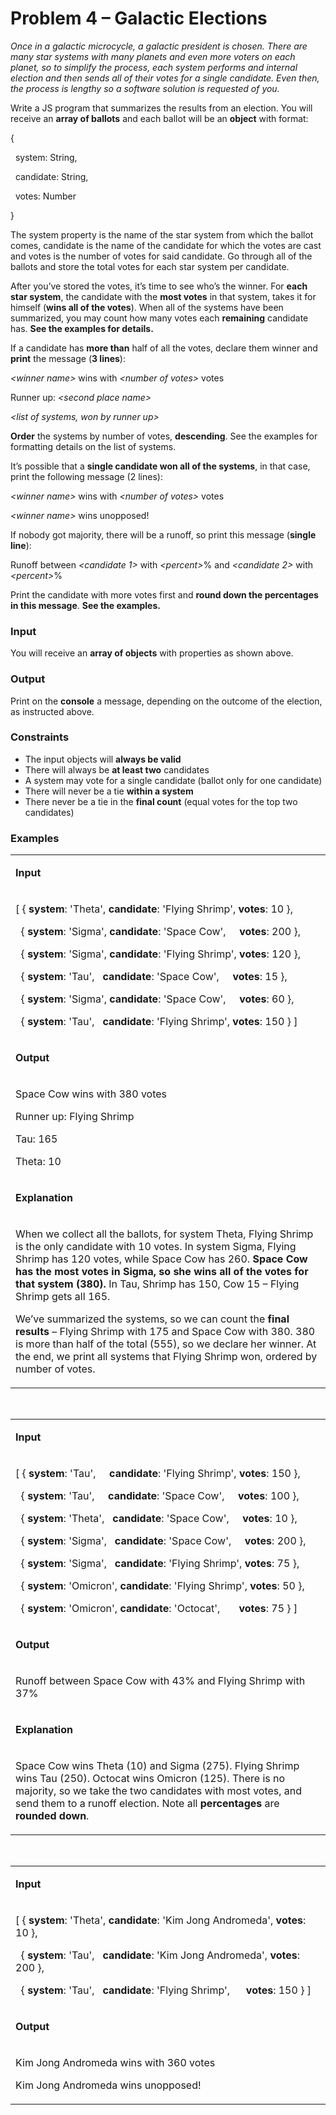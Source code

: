 <h1>Problem 4 &ndash; Galactic Elections</h1>
<p><em>Once in a galactic microcycle, a galactic president is chosen. There are many star systems with many planets and even more voters on each planet, so to simplify the process, each system performs and internal election and then sends all of their votes for a single candidate. Even then, the process is lengthy so a software solution is requested of you.</em></p>
<p>Write a JS program that summarizes the results from an election. You will receive an <strong>array of ballots</strong> and each ballot will be an <strong>object</strong> with format:</p>
<p>{</p>
<p>&nbsp; system: String,</p>
<p>&nbsp; candidate: String,</p>
<p>&nbsp; votes: Number</p>
<p>}</p>
<p>The system property is the name of the star system from which the ballot comes, candidate is the name of the candidate for which the votes are cast and votes is the number of votes for said candidate. Go through all of the ballots and store the total votes for each star system per candidate.</p>
<p>After you&rsquo;ve stored the votes, it&rsquo;s time to see who&rsquo;s the winner. For <strong>each star system</strong>, the candidate with the <strong>most votes</strong> in that system, takes it for himself (<strong>wins all of the votes</strong>). When all of the systems have been summarized, you may count how many votes each <strong>remaining</strong> candidate has. <strong>See the examples for details.</strong></p>
<p>If a candidate has <strong>more than</strong> half of all the votes, declare them winner and <strong>print</strong> the message (<strong>3 lines</strong>):</p>
<p><em>&lt;winner name&gt;</em> wins with <em>&lt;number of votes&gt;</em> votes</p>
<p>Runner up: <em>&lt;second place name&gt;</em></p>
<p><em>&lt;list of systems, won by runner up&gt;</em></p>
<p><strong>Order</strong> the systems by number of votes, <strong>descending</strong>. See the examples for formatting details on the list of systems.</p>
<p>It&rsquo;s possible that a <strong>single candidate won all of the systems</strong>, in that case, print the following message (2 lines):</p>
<p><em>&lt;winner name&gt;</em> wins with <em>&lt;number of votes&gt;</em> votes</p>
<p><em>&lt;winner name&gt;</em> wins unopposed!</p>
<p>If nobody got majority, there will be a runoff, so print this message (<strong>single line</strong>):</p>
<p>Runoff between <em>&lt;candidate 1&gt;</em> with <em>&lt;percent&gt;</em>% and <em>&lt;candidate 2&gt;</em> with <em>&lt;percent&gt;</em>%</p>
<p>Print the candidate with more votes first and <strong>round down the percentages in this message</strong>. <strong>See the examples.</strong></p>
<h3>Input</h3>
<p>You will receive an <strong>array of objects</strong> with properties as shown above.</p>
<h3>Output</h3>
<p>Print on the <strong>console</strong> a message, depending on the outcome of the election, as instructed above.</p>
<h3>Constraints</h3>
<ul>
<li>The input objects will <strong>always be valid</strong></li>
<li>There will always be <strong>at least two</strong> candidates</li>
<li>A system may vote for a single candidate (ballot only for one candidate)</li>
<li>There will never be a tie <strong>within a system</strong></li>
<li>There never be a tie in the <strong>final count</strong> (equal votes for the top two candidates)</li>
</ul>
<h3>Examples</h3>
<table width="695">
<tbody>
<tr>
<td width="695">
<p><strong>Input</strong></p>
</td>
</tr>
<tr>
<td width="695">
<p>[ { <strong>system</strong>: 'Theta', <strong>candidate</strong>: 'Flying Shrimp', <strong>votes</strong>: 10 },</p>
<p>&nbsp; { <strong>system</strong>: 'Sigma', <strong>candidate</strong>: 'Space Cow', &nbsp;&nbsp;&nbsp;&nbsp;<strong>votes</strong>: 200 },</p>
<p>&nbsp; { <strong>system</strong>: 'Sigma', <strong>candidate</strong>: 'Flying Shrimp', <strong>votes</strong>: 120 },</p>
<p>&nbsp; { <strong>system</strong>: 'Tau', &nbsp;&nbsp;<strong>candidate</strong>: 'Space Cow', &nbsp;&nbsp;&nbsp;&nbsp;<strong>votes</strong>: 15 },</p>
<p>&nbsp; { <strong>system</strong>: 'Sigma', <strong>candidate</strong>: 'Space Cow', &nbsp;&nbsp;&nbsp;&nbsp;<strong>votes</strong>: 60 },</p>
<p>&nbsp; { <strong>system</strong>: 'Tau', &nbsp;&nbsp;<strong>candidate</strong>: 'Flying Shrimp', <strong>votes</strong>: 150 } ]</p>
</td>
</tr>
<tr>
<td width="695">
<p><strong>Output</strong></p>
</td>
</tr>
<tr>
<td width="695">
<p>Space Cow wins with 380 votes</p>
<p>Runner up: Flying Shrimp</p>
<p>Tau: 165</p>
<p>Theta: 10</p>
</td>
</tr>
<tr>
<td width="695">
<p><strong>Explanation</strong></p>
</td>
</tr>
<tr>
<td width="695">
<p>When we collect all the ballots, for system Theta, Flying Shrimp is the only candidate with 10 votes. In system Sigma, Flying Shrimp has 120 votes, while Space Cow has 260. <strong>Space Cow has the most votes in Sigma, so she wins all of the votes for that system (380).</strong> In Tau, Shrimp has 150, Cow 15 &ndash; Flying Shrimp gets all 165.</p>
<p>We&rsquo;ve summarized the systems, so we can count the <strong>final results</strong> &ndash; Flying Shrimp with 175 and Space Cow with 380. 380 is more than half of the total (555), so we declare her winner. At the end, we print all systems that Flying Shrimp won, ordered by number of votes.</p>
</td>
</tr>
</tbody>
</table>
<p>&nbsp;</p>
<table width="695">
<tbody>
<tr>
<td width="695">
<p><strong>Input</strong></p>
</td>
</tr>
<tr>
<td width="695">
<p>[ { <strong>system</strong>: 'Tau', &nbsp;&nbsp;&nbsp;&nbsp;<strong>candidate</strong>: 'Flying Shrimp', <strong>votes</strong>: 150 },</p>
<p>&nbsp; { <strong>system</strong>: 'Tau', &nbsp;&nbsp;&nbsp;&nbsp;<strong>candidate</strong>: 'Space Cow', &nbsp;&nbsp;&nbsp;&nbsp;<strong>votes</strong>: 100 },</p>
<p>&nbsp; { <strong>system</strong>: 'Theta', &nbsp;&nbsp;<strong>candidate</strong>: 'Space Cow', &nbsp;&nbsp;&nbsp;&nbsp;<strong>votes</strong>: 10 },</p>
<p>&nbsp; { <strong>system</strong>: 'Sigma', &nbsp;&nbsp;<strong>candidate</strong>: 'Space Cow', &nbsp;&nbsp;&nbsp;&nbsp;<strong>votes</strong>: 200 },</p>
<p>&nbsp; { <strong>system</strong>: 'Sigma', &nbsp;&nbsp;<strong>candidate</strong>: 'Flying Shrimp', <strong>votes</strong>: 75 },</p>
<p>&nbsp; { <strong>system</strong>: 'Omicron', <strong>candidate</strong>: 'Flying Shrimp', <strong>votes</strong>: 50 },</p>
<p>&nbsp; { <strong>system</strong>: 'Omicron', <strong>candidate</strong>: 'Octocat', &nbsp;&nbsp;&nbsp;&nbsp;&nbsp;&nbsp;<strong>votes</strong>: 75 } ]</p>
</td>
</tr>
<tr>
<td width="695">
<p><strong>Output</strong></p>
</td>
</tr>
<tr>
<td width="695">
<p>Runoff between Space Cow with 43% and Flying Shrimp with 37%</p>
</td>
</tr>
<tr>
<td width="695">
<p><strong>Explanation</strong></p>
</td>
</tr>
<tr>
<td width="695">
<p>Space Cow wins Theta (10) and Sigma (275). Flying Shrimp wins Tau (250). Octocat wins Omicron (125). There is no majority, so we take the two candidates with most votes, and send them to a runoff election. Note all <strong>percentages</strong> are <strong>rounded down</strong>.</p>
</td>
</tr>
</tbody>
</table>
<p>&nbsp;</p>
<table width="695">
<tbody>
<tr>
<td width="695">
<p><strong>Input</strong></p>
</td>
</tr>
<tr>
<td width="695">
<p>[ { <strong>system</strong>: 'Theta', <strong>candidate</strong>: 'Kim Jong Andromeda', <strong>votes</strong>: 10 },</p>
<p>&nbsp; { <strong>system</strong>: 'Tau', &nbsp;&nbsp;<strong>candidate</strong>: 'Kim Jong Andromeda', <strong>votes</strong>: 200 },</p>
<p>&nbsp; { <strong>system</strong>: 'Tau', &nbsp;&nbsp;<strong>candidate</strong>: 'Flying Shrimp', &nbsp;&nbsp;&nbsp;&nbsp;&nbsp;<strong>votes</strong>: 150 } ]</p>
</td>
</tr>
<tr>
<td width="695">
<p><strong>Output</strong></p>
</td>
</tr>
<tr>
<td width="695">
<p>Kim Jong Andromeda wins with 360 votes</p>
<p>Kim Jong Andromeda wins unopposed!</p>
</td>
</tr>
</tbody>
</table>
<p>&nbsp;</p>